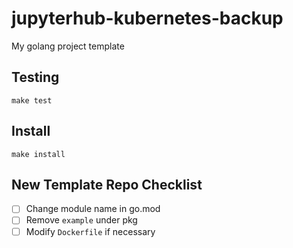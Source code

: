 # jupyterhub-kubernetes-backup
My golang project template


## Testing

`make test`

## Install

`make install`

## New Template Repo Checklist
- [ ] Change module name in go.mod
- [ ] Remove `example` under pkg
- [ ] Modify `Dockerfile` if necessary